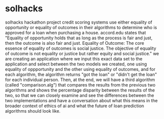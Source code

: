 # solhacks
solhacks hackathon project
credit scoring systems use either equality of opportunity or equality of outcomes in their algorithms to determine who is approved for a loan
when purchasing a house.
accord.edu states that "Equality of opportunity holds that as long as the process is fair and just, then the outcome is also fair and just. Equality of Outcome: The core essence of equality of outcomes is social justice. The objective of equality of outcome is not equality or justice but rather equity and social justice."
we are creating an application where we input this exact data set to the application and select between the two models we created, one using equality of oppportunity and the other using equality of outcomes, and for each algorithm, the algorithm returns "got the loan" or "didn't get the loan" for each individual person. Then, at the end, we will have a third algorithm (called "comparison.alg") that compares the results from the previous two algorithms and shows the percentage disparity between the results of the two, so that we can closely examine and see the differences between the two implementations and have a conversation about what this means in the broader context of ethics of ai and what the future of loan prediction algorithms should look like.